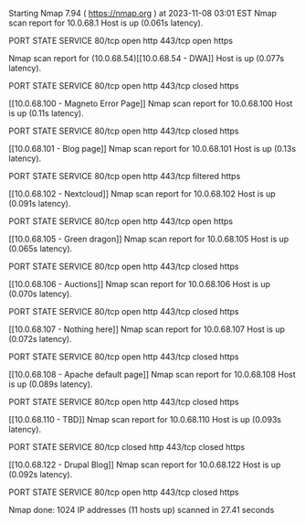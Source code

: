 

Starting Nmap 7.94 ( https://nmap.org ) at 2023-11-08 03:01 EST
Nmap scan report for 10.0.68.1
Host is up (0.061s latency).

PORT    STATE SERVICE
80/tcp  open  http
443/tcp open  https

Nmap scan report for (10.0.68.54)[[10.0.68.54 - DWA]]
Host is up (0.077s latency).

PORT    STATE  SERVICE
80/tcp  open   http
443/tcp closed https

[[10.0.68.100 - Magneto Error Page]]
Nmap scan report for 10.0.68.100
Host is up (0.11s latency).

PORT    STATE  SERVICE
80/tcp  open   http
443/tcp closed https

[[10.0.68.101 - Blog page]]
Nmap scan report for 10.0.68.101
Host is up (0.13s latency).

PORT    STATE    SERVICE
80/tcp  open     http
443/tcp filtered https

[[10.0.68.102 - Nextcloud]]
Nmap scan report for 10.0.68.102
Host is up (0.091s latency).

PORT    STATE SERVICE
80/tcp  open  http
443/tcp open  https

[[10.0.68.105 - Green dragon]]
Nmap scan report for 10.0.68.105
Host is up (0.065s latency).

PORT    STATE  SERVICE
80/tcp  open   http
443/tcp closed https

[[10.0.68.106 - Auctions]]
Nmap scan report for 10.0.68.106
Host is up (0.070s latency).

PORT    STATE  SERVICE
80/tcp  open   http
443/tcp closed https

[[10.0.68.107 - Nothing here]]
Nmap scan report for 10.0.68.107
Host is up (0.072s latency).

PORT    STATE  SERVICE
80/tcp  open   http
443/tcp closed https

[[10.0.68.108 - Apache default page]]
Nmap scan report for 10.0.68.108
Host is up (0.089s latency).

PORT    STATE  SERVICE
80/tcp  open   http
443/tcp closed https

[[10.0.68.110 - TBD]]
Nmap scan report for 10.0.68.110
Host is up (0.093s latency).

PORT    STATE  SERVICE
80/tcp  closed http
443/tcp closed https

[[10.0.68.122 - Drupal Blog]]
Nmap scan report for 10.0.68.122
Host is up (0.092s latency).

PORT    STATE  SERVICE
80/tcp  open   http
443/tcp closed https

Nmap done: 1024 IP addresses (11 hosts up) scanned in 27.41 seconds


